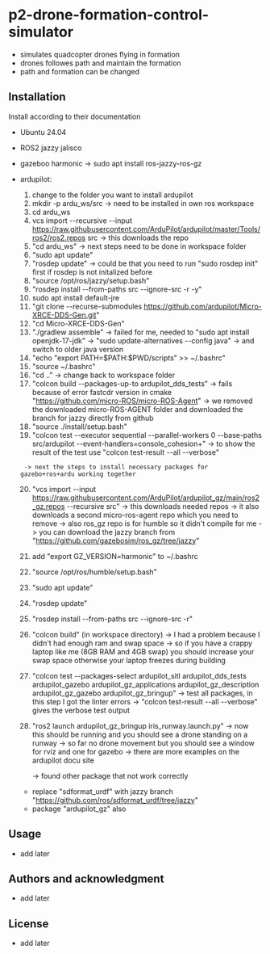 # p2-drone-formation-control-simulator

- simulates quadcopter drones flying in formation
- drones followes path and maintain the formation
- path and formation can be changed

## Installation
Install according to their documentation
- Ubuntu 24.04 
- ROS2 jazzy jalisco  
- gazeboo harmonic -> sudo apt install ros-jazzy-ros-gz 
- ardupilot:
    1. change to the folder you want to install ardupilot 
    2. mkdir -p ardu_ws/src
        -> need to be installed in own ros workspace        
    3. cd ardu_ws
    4. vcs import --recursive --input  https://raw.githubusercontent.com/ArduPilot/ardupilot/master/Tools/ros2/ros2.repos src
        -> this downloads the repo
    4. "cd ardu_ws"
        -> next steps need to be done in workspace folder
    5. "sudo apt update" 
    6. "rosdep update"
        -> could be that you need to run "sudo rosdep init" first if rosdep is not initalized before
    7. "source /opt/ros/jazzy/setup.bash"
    8. "rosdep install --from-paths src --ignore-src -r -y"
    9. sudo apt install default-jre
    10. "git clone --recurse-submodules https://github.com/ardupilot/Micro-XRCE-DDS-Gen.git"
    11. "cd Micro-XRCE-DDS-Gen"
    12. "./gradlew assemble"
        -> failed for me, needed to "sudo apt install openjdk-17-jdk"
        -> "sudo update-alternatives --config java"
        -> and switch to older java version 
    14. "echo "export PATH=\$PATH:$PWD/scripts" >> ~/.bashrc"
    15. "source ~/.bashrc"
    16. "cd .."
        -> change back to workspace folder
    17. "colcon build --packages-up-to ardupilot_dds_tests"
        -> fails because of error fastcdr version in cmake
           "https://github.com/micro-ROS/micro-ROS-Agent"
        -> we removed the downloaded micro-ROS-AGENT folder 
           and downloaded the branch for jazzy directly from github
    18. "source ./install/setup.bash"
    19. "colcon test --executor sequential --parallel-workers 0 --base-paths src/ardupilot --event-handlers=console_cohesion+"
        -> to show the result of the test use "colcon test-result --all --verbose"
        
       -> next the steps to install necessary packages for gazebo+ros+ardu working together 
    20. "vcs import --input https://raw.githubusercontent.com/ArduPilot/ardupilot_gz/main/ros2_gz.repos --recursive src"
        -> this downloads needed repos
        -> it also downloads a second micro-ros-agent repo which you need to remove 
        -> also ros_gz repo is for humble so it didn't compile for me
        -> you can download the jazzy branch from "https://github.com/gazebosim/ros_gz/tree/jazzy"
    21. add "export GZ_VERSION=harmonic" to ~/.bashrc
    22. "source /opt/ros/humble/setup.bash"
    23. "sudo apt update"
    24. "rosdep update"
    25. "rosdep install --from-paths src --ignore-src -r"    
    26. "colcon build" (in workspace directory)
        -> I had a problem because I didn't had enough ram and swap space 
        -> so if you have a crappy laptop like me (8GB RAM and 4GB swap) you should increase your swap space otherwise 
           your laptop freezes during building 
    27. "colcon test --packages-select ardupilot_sitl ardupilot_dds_tests ardupilot_gazebo ardupilot_gz_applications ardupilot_gz_description ardupilot_gz_gazebo ardupilot_gz_bringup"
        -> test all packages, in this step I got the linter errors
        -> "colcon test-result --all --verbose" gives the verbose test output
    28. "ros2 launch ardupilot_gz_bringup iris_runway.launch.py"
        -> now this should be running and you should see a drone standing on a runway
        -> so far no drone movement but you should see a  window for rviz and  one for gazebo 
        -> there are more examples on the ardupilot docu site

        -> found other package that not work correctly
    - replace "sdformat_urdf" with jazzy branch "https://github.com/ros/sdformat_urdf/tree/jazzy"
    - package "ardupilot_gz" also  

## Usage
- add later

## Authors and acknowledgment
- add later

## License
- add later

